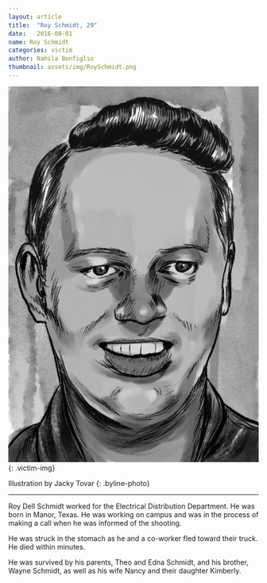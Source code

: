 ```yaml
---
layout: article
title:  "Roy Schmidt, 29"
date:   2016-08-01
name: Roy Schmidt
categories: victim
author: Nahila Bonfiglio
thumbnail: assets/img/RoySchmidt.png
---
```

![Roy Schmidt](assets/img/RoySchmidt.png)
{: .victim-img}

Illustration by Jacky Tovar
{: .byline-photo}

<hr> 

Roy Dell Schmidt worked for the Electrical Distribution Department. He was born in Manor, Texas. He was working on campus and was in the process of making a call when he was informed of the shooting.

He was struck in the stomach as he and a co-worker fled toward their truck. He died within minutes.

He was survived by his parents, Theo and Edna Schmidt, and his brother, Wayne Schmidt, as well as his wife Nancy and their
daughter Kimberly. 
